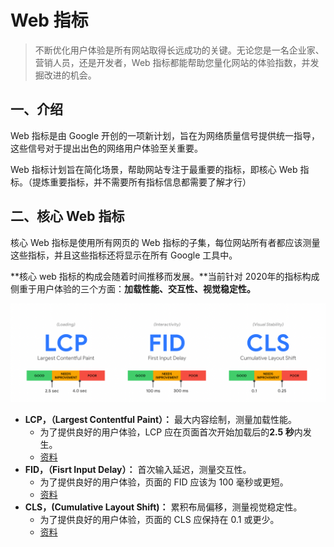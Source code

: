 # Web 指标

> 不断优化用户体验是所有网站取得长远成功的关键。无论您是一名企业家、营销人员，还是开发者，Web 指标都能帮助您量化网站的体验指数，并发掘改进的机会。

## 一、介绍

Web 指标是由 Google 开创的一项新计划，旨在为网络质量信号提供统一指导，这些信号对于提出出色的网络用户体验至关重要。

Web 指标计划旨在简化场景，帮助网站专注于最重要的指标，即核心 Web 指标。（提炼重要指标，并不需要所有指标信息都需要了解才行）

## 二、核心 Web 指标

核心 Web 指标是使用所有网页的 Web 指标的子集，每位网站所有者都应该测量这些指标，并且这些指标还将显示在所有 Google 工具中。

**核心 web 指标的构成会随着时间推移而发展。**当前针对 2020年的指标构成侧重于用户体验的三个方面：**加载性能、交互性、视觉稳定性。**

![](./images/2020%20%E6%A0%B8%E5%BF%83%20Web%20%E6%8C%87%E6%A0%87%E4%B8%89%E9%A1%B9.png)

* **LCP，（Largest Contentful Paint）：** 最大内容绘制，测量加载性能。
  * 为了提供良好的用户体验，LCP 应在页面首次开始加载后的**2.5 秒**内发生。
  * [资料](https://web.dev/lcp/)
* **FID，（Fisrt Input Delay）：** 首次输入延迟，测量交互性。
  * 为了提供良好的用户体验，页面的 FID 应该为 100 毫秒或更短。
  * [资料](https://web.dev/fid/)
* **CLS，(Cumulative Layout Shift)：** 累积布局偏移，测量视觉稳定性。
  * 为了提供良好的用户体验，页面的 CLS 应保持在 0.1 或更少。
  * [资料](https://web.dev/cls/)
